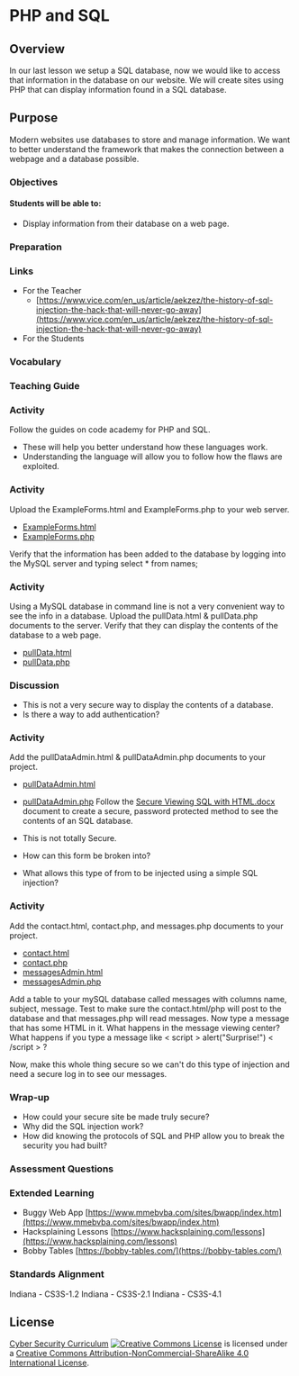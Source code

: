 # PHP and SQL

## Overview
In our last lesson we setup a SQL database, now we would like to access that information in the database on our website.  We will create sites using PHP that can display information found in a SQL database.

## Purpose
Modern websites use databases to store and manage information.  We want to better understand the framework that makes the connection between a webpage and a database possible.

### Objectives
#### Students will be able to:
- Display information from their database on a web page.

### Preparation

### Links
- For the Teacher
  - [https://www.vice.com/en_us/article/aekzez/the-history-of-sql-injection-the-hack-that-will-never-go-away](https://www.vice.com/en_us/article/aekzez/the-history-of-sql-injection-the-hack-that-will-never-go-away)
- For the Students


### Vocabulary

### Teaching Guide
### Activity
Follow the guides on code academy for PHP and SQL.
- These will help you better understand how these languages work.
- Understanding the language will allow you to follow how the flaws are exploited.

### Activity
Upload the ExampleForms.html and ExampleForms.php to your web server.
- [ExampleForms.html](html/ExampleForms.html)
- [ExampleForms.php](html/ExampleForms.php)

Verify that the information has been added to the database by logging into the MySQL server and typing
select * from names;

### Activity
Using a MySQL database in command line is not a very convenient way to see the info in a database. Upload the pullData.html & pullData.php documents to the server.
Verify that they can display the contents of the database to a web page.
- [pullData.html](html/pullData.html)
- [pullData.php](html/pullData.php)

### Discussion
- This is not a very secure way to display the contents of a database.
- Is there a way to add authentication?


### Activity
Add the pullDataAdmin.html & pullDataAdmin.php documents to your project.
- [pullDataAdmin.html](html/pullDataAdmin.html)
- [pullDataAdmin.php](html/pullDataAdmin.php)
Follow the [Secure Viewing SQL with HTML.docx](docs/Secure_Viewing_SQL_HTML.docx) document to create a secure, password protected method to see the contents of an SQL database.

- This is not totally Secure.
- How can this form be broken into?
- What allows this type of from to be injected using a simple SQL injection?

### Activity
Add the contact.html, contact.php, and messages.php documents to your project.
- [contact.html](html/contact.html)
- [contact.php](html/contact.php)
- [messagesAdmin.html](html/messagesAdmin.html)
- [messagesAdmin.php](html/messagesAdmin.php)

Add a table to your mySQL database called messages with columns name, subject, message.
Test to make sure the contact.html/php will post to the database and that messages.php will read messages.
Now type a message that has some HTML in it. What happens in the message viewing center?
What happens if you type a message like &lt; script &gt; alert("Surprise!") &lt; /script &gt; ?

Now, make this whole thing secure so we can't do this type of injection and need a secure log in to see our messages.

### Wrap-up
- How could your secure site be made truly secure?
- Why did the SQL injection work?
- How did knowing the protocols of SQL and PHP allow you to break the security you had built?

### Assessment Questions

### Extended Learning
- Buggy Web App [https://www.mmebvba.com/sites/bwapp/index.htm](https://www.mmebvba.com/sites/bwapp/index.htm)
- Hacksplaining Lessons [https://www.hacksplaining.com/lessons](https://www.hacksplaining.com/lessons)
- Bobby Tables [https://bobby-tables.com/](https://bobby-tables.com/)
### Standards Alignment
Indiana - CS3S-1.2
Indiana - CS3S-2.1
Indiana - CS3S-4.1
## License
[Cyber Security Curriculum](https://github.com/DerekBabb/CyberSecurity) <a rel="license" href="http://creativecommons.org/licenses/by-nc-sa/4.0/"><img alt="Creative Commons License" style="border-width:0" src="https://i.creativecommons.org/l/by-nc-sa/4.0/88x31.png" /></a> is licensed under a <a rel="license" href="http://creativecommons.org/licenses/by-nc-sa/4.0/">Creative Commons Attribution-NonCommercial-ShareAlike 4.0 International License</a>.

